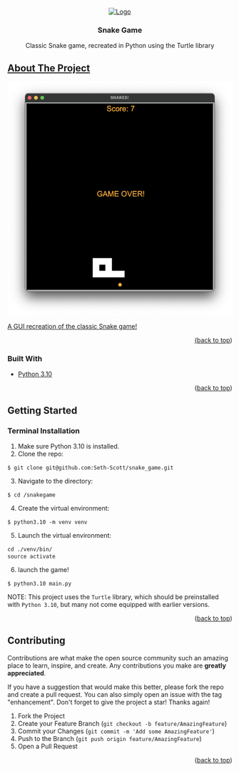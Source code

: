 <div id="top"></div>

<!-- PROJECT SHIELDS -->
<!--
*** I'm using markdown "reference style" links for readability.
*** Reference links are enclosed in brackets [ ] instead of parentheses ( ).
*** See the bottom of this document for the declaration of the reference variables
*** for contributors-url, forks-url, etc. This is an optional, concise syntax you may use.
*** https://www.markdownguide.org/basic-syntax/#reference-style-links
-->


<!-- PROJECT LOGO -->
<br />
<div align="center">
  <a href="simple command-line blackjack game">
    <img src="https://miro.medium.com/max/7536/1*l7b0FEFfKi4G3fzWgNAdHQ.jpeg" alt="Logo" width="300" height="300">
  </a>

<h3 align="center">Snake Game</h3>

  <p align="center">
    Classic Snake game, recreated in Python using the Turtle library
    <br />
    <a href="https://github.com/Seth-Scott/snake_game><strong>Explore the docs</strong></a>
    <br />
    <br />
    <a href="https://github.com/Seth-Scott/snake_game/issues"><Report Bug</a>
  </p>
</div>







<!-- ABOUT THE PROJECT -->
## About The Project

![Alt text](./assets/screenshot.png)


A GUI recreation of the classic Snake game!

<p align="right">(<a href="#top">back to top</a>)</p>



### Built With

* [Python 3.10](https://www.python.org/downloads/release/python-3100/)


<p align="right">(<a href="#top">back to top</a>)</p>



<!-- GETTING STARTED -->
## Getting Started

### Terminal Installation

1. Make sure Python 3.10 is installed.
2. Clone the repo:
```
$ git clone git@github.com:Seth-Scott/snake_game.git
```
3. Navigate to the directory:
```
$ cd /snakegame
```
4. Create the virtual environment:
```
$ python3.10 -m venv venv
```
5. Launch the virtual environment:
```
cd ./venv/bin/
source activate
```
6. launch the game!
```
$ python3.10 main.py
```

NOTE: This project uses the `Turtle` library, which should be preinstalled with `Python 3.10`, but many not come equipped with earlier versions. 


<p align="right">(<a href="#top">back to top</a>)</p>









<!-- CONTRIBUTING -->
## Contributing

Contributions are what make the open source community such an amazing place to learn, inspire, and create. Any contributions you make are **greatly appreciated**.

If you have a suggestion that would make this better, please fork the repo and create a pull request. You can also simply open an issue with the tag "enhancement".
Don't forget to give the project a star! Thanks again!

1. Fork the Project
2. Create your Feature Branch (`git checkout -b feature/AmazingFeature`)
3. Commit your Changes (`git commit -m 'Add some AmazingFeature'`)
4. Push to the Branch (`git push origin feature/AmazingFeature`)
5. Open a Pull Request

<p align="right">(<a href="#top">back to top</a>)</p>

<!-- MARKDOWN LINKS & IMAGES -->
<!-- https://www.markdownguide.org/basic-syntax/#reference-style-links -->
[contributors-shield]: https://img.shields.io/github/contributors/github_username/repo_name.svg?style=for-the-badge
[contributors-url]: https://github.com/github_username/repo_name/graphs/contributors
[forks-shield]: https://img.shields.io/github/forks/github_username/repo_name.svg?style=for-the-badge
[forks-url]: https://github.com/github_username/repo_name/network/members
[stars-shield]: https://img.shields.io/github/stars/github_username/repo_name.svg?style=for-the-badge
[stars-url]: https://github.com/github_username/repo_name/stargazers
[issues-shield]: https://img.shields.io/github/issues/github_username/repo_name.svg?style=for-the-badge
[issues-url]: https://github.com/github_username/repo_name/issues
[license-shield]: https://img.shields.io/github/license/github_username/repo_name.svg?style=for-the-badge
[license-url]: https://github.com/github_username/repo_name/blob/master/LICENSE.txt
[linkedin-shield]: https://img.shields.io/badge/-LinkedIn-black.svg?style=for-the-badge&logo=linkedin&colorB=555
[linkedin-url]: https://linkedin.com/in/linkedin_username
